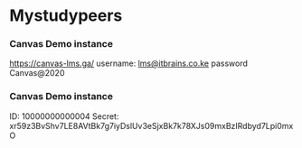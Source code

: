 # Mystudypeers
 

### Canvas Demo instance 
 https://canvas-lms.ga/  username: lms@itbrains.co.ke password Canvas@2020

### Canvas Demo instance 
 ID: 10000000000004
 Secret: xr59z3BvShv7LE8AVtBk7g7iyDslUv3eSjxBk7k78XJs09mxBzIRdbyd7Lpi0mxO
